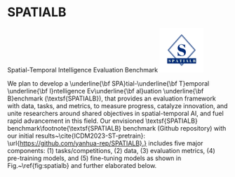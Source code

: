 # SPATIALB 
Spatial-Temporal Intelligence Evaluation Benchmark 
<img src="/logo.jpg" width="20%" >

We plan to develop a \underline{\bf SPA}tial-\underline{\bf T}emporal \underline{\bf I}ntelligence Ev\underline{\bf al}uation \underline{\bf B}enchmark (\textsf{SPATIALB}), that provides an evaluation framework with data, tasks, and metrics,
to measure progress, catalyze innovation, and unite researchers around shared objectives in spatial-temporal AI, and fuel rapid advancement in this field. Our envisioned \textsf{SPATIALB} benchmark\footnote{\textsf{SPATIALB} benchmark (Github repository) with our initial results~\cite{ICDM2023-ST-pretrain}: \url{https://github.com/yanhua-rep/SPATIALB}.} includes five major components: (1) tasks/competitions, (2) data, (3) evaluation metrics, (4) pre-training models, and (5) fine-tuning models as shown in Fig.~\ref{fig:spatialb} and further elaborated below. 
